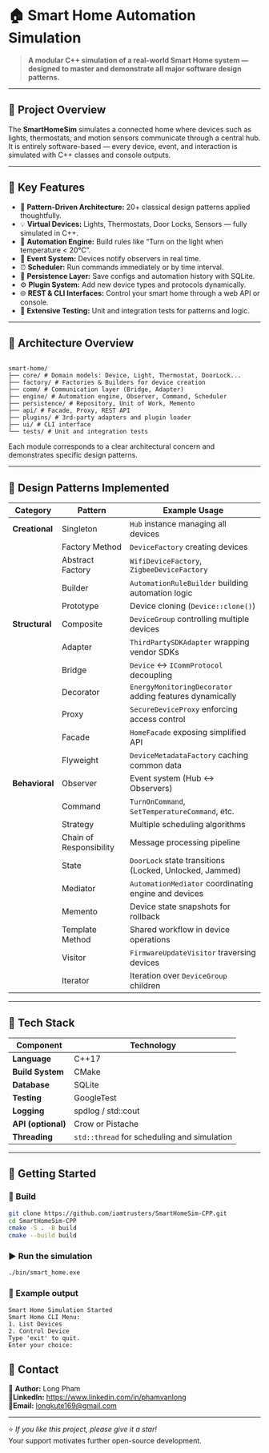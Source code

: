 # 🏠 Smart Home Automation Simulation

> **A modular C++ simulation of a real-world Smart Home system — designed to master and demonstrate all major software design patterns.**

---

## 🚀 Project Overview

The **SmartHomeSim** simulates a connected home where devices such as lights, thermostats, and motion sensors communicate through a central hub.  
It is entirely software-based — every device, event, and interaction is simulated with C++ classes and console outputs.


---

## 🚀 Key Features
- 🧱 **Pattern-Driven Architecture:** 20+ classical design patterns applied thoughtfully.
- 💡 **Virtual Devices:** Lights, Thermostats, Door Locks, Sensors — fully simulated in C++.
- 🧠 **Automation Engine:** Build rules like “Turn on the light when temperature < 20°C”.
- 🔔 **Event System:** Devices notify observers in real time.
- ⏰ **Scheduler:** Run commands immediately or by time interval.
- 💾 **Persistence Layer:** Save configs and automation history with SQLite.
- ⚙️ **Plugin System:** Add new device types and protocols dynamically.
- 🌐 **REST & CLI Interfaces:** Control your smart home through a web API or console.
- 🧪 **Extensive Testing:** Unit and integration tests for patterns and logic.

---

## 🧩 Architecture Overview
```text

smart-home/
├── core/ # Domain models: Device, Light, Thermostat, DoorLock...
├── factory/ # Factories & Builders for device creation
├── comm/ # Communication layer (Bridge, Adapter)
├── engine/ # Automation engine, Observer, Command, Scheduler
├── persistence/ # Repository, Unit of Work, Memento
├── api/ # Facade, Proxy, REST API
├── plugins/ # 3rd-party adapters and plugin loader
├── ui/ # CLI interface
└── tests/ # Unit and integration tests
```

Each module corresponds to a clear architectural concern and demonstrates specific design patterns.

---

## 🧠 Design Patterns Implemented

| Category | Pattern | Example Usage |
|-----------|----------|---------------|
| **Creational** | Singleton | `Hub` instance managing all devices |
|  | Factory Method | `DeviceFactory` creating devices |
|  | Abstract Factory | `WifiDeviceFactory`, `ZigbeeDeviceFactory` |
|  | Builder | `AutomationRuleBuilder` building automation logic |
|  | Prototype | Device cloning (`Device::clone()`) |
| **Structural** | Composite | `DeviceGroup` controlling multiple devices |
|  | Adapter | `ThirdPartySDKAdapter` wrapping vendor SDKs |
|  | Bridge | `Device` ↔ `ICommProtocol` decoupling |
|  | Decorator | `EnergyMonitoringDecorator` adding features dynamically |
|  | Proxy | `SecureDeviceProxy` enforcing access control |
|  | Facade | `HomeFacade` exposing simplified API |
|  | Flyweight | `DeviceMetadataFactory` caching common data |
| **Behavioral** | Observer | Event system (Hub ↔ Observers) |
|  | Command | `TurnOnCommand`, `SetTemperatureCommand`, etc. |
|  | Strategy | Multiple scheduling algorithms |
|  | Chain of Responsibility | Message processing pipeline |
|  | State | `DoorLock` state transitions (Locked, Unlocked, Jammed) |
|  | Mediator | `AutomationMediator` coordinating engine and devices |
|  | Memento | Device state snapshots for rollback |
|  | Template Method | Shared workflow in device operations |
|  | Visitor | `FirmwareUpdateVisitor` traversing devices |
|  | Iterator | Iteration over `DeviceGroup` children |

---

## 🧰 Tech Stack
| Component | Technology |
|------------|-------------|
| **Language** | C++17 |
| **Build System** | CMake |
| **Database** | SQLite |
| **Testing** | GoogleTest |
| **Logging** | spdlog / std::cout |
| **API (optional)** | Crow or Pistache |
| **Threading** | `std::thread` for scheduling and simulation |

---

## 🧪 Getting Started

### 🔧 Build
```bash
git clone https://github.com/iamtrusters/SmartHomeSim-CPP.git
cd SmartHomeSim-CPP
cmake -S . -B build
cmake --build build
```
### ▶️ Run the simulation
```bash
./bin/smart_home.exe
```
### 💬 Example output
```text
Smart Home Simulation Started
Smart Home CLI Menu:
1. List Devices
2. Control Device
Type 'exit' to quit.
Enter your choice: 
```

## 💬 Contact

👤 **Author:** Long Pham  <br>
💼**LinkedIn:** https://www.linkedin.com/in/phamvanlong <br>
📧**Email:** longkute169@gmail.com  

---

⭐ *If you like this project, please give it a star!*  
Your support motivates further open-source development.



